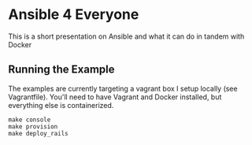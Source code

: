 # Ansible 4 Everyone
This is a short presentation on Ansible and what it can do in tandem with Docker

## Running the Example
The examples are currently targeting a vagrant box I setup locally (see Vagrantfile).
You'll need to have Vagrant and Docker installed, but everything else is containerized.
```
make console
make provision
make deploy_rails
```

